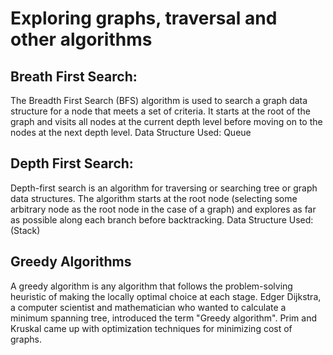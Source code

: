 # Exploring graphs, traversal and other algorithms

## Breath First Search:
The Breadth First Search (BFS) algorithm is used to search a graph data structure for a node that meets a set of criteria. It starts at the root of the graph and visits all nodes at the current depth level before moving on to the nodes at the next depth level.
Data Structure Used: Queue

## Depth First Search:
Depth-first search is an algorithm for traversing or searching tree or graph data structures. The algorithm starts at the root node (selecting some arbitrary node as the root node in the case of a graph) and explores as far as possible along each branch before backtracking.
Data Structure Used: (Stack)

## Greedy Algorithms
A greedy algorithm is any algorithm that follows the problem-solving heuristic of making the locally optimal choice at each stage. Edger Dijkstra, a computer scientist and mathematician who wanted to calculate a minimum spanning tree, introduced the term "Greedy algorithm". Prim and Kruskal came up with optimization techniques for minimizing cost of graphs. 
